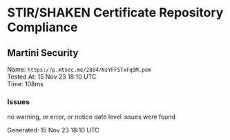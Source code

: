 # STIR/SHAKEN Certificate Repository Compliance

## Martini Security

Name: `https://p.mtsec.me/2884/NsYFF5TxFq9M.pem`\
Tested At: 15 Nov 23 18:10 UTC\
Time: 108ms

### Issues

no warning, or error, or notice date level issues were found

Generated: 15 Nov 23 18:10 UTC